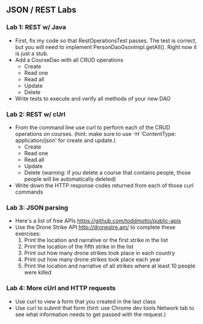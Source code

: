 ## JSON / REST Labs
### Lab 1: REST w/ Java
- First, fix my code so that RestOperationsTest passes. The test is correct, but you will need to implement PersonDaoGsonImpl.getAll(). Right now it is just a stub.
- Add a CourseDao with all CRUD operations
  - Create
  - Read one
  - Read all
  - Update
  - Delete
- Write tests to execute and verify all methods of your new DAO

### Lab 2: REST w/ cUrl
- From the command line use curl to perform each of the CRUD operations on courses. (hint: make sure to use -H 'ContentType: application/json' for create and update.)
  - Create
  - Read one
  - Read all
  - Update
  - Delete (warning: if you delete a course that contains people, those people will be automatically deleted)
- Write down the HTTP response codes returned from each of those curl commands

### Lab 3: JSON parsing
- Here's a list of free APIs https://github.com/toddmotto/public-apis
- Use the Drone Strike API http://dronestre.am/ to complete these exercises:
  1. Print the location and narrative or the first strike in the list
  2. Print the location of the fifth strike in the list
  3. Print out how many drone strikes took place in each country
  4. Print out how many drone strikes took place each year
  5. Print the location and narrative of all strikes where at least 10 people were killed

### Lab 4: More cUrl and HTTP requests
- Use curl to view a form that you created in the last class
- Use curl to submit that form (hint: use Chrome dev tools Network tab to see what information needs to get passed with the request.)
